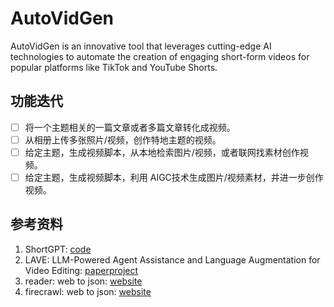 # AutoVidGen
AutoVidGen is an innovative tool that leverages cutting-edge AI technologies to automate the creation of engaging short-form videos for popular platforms like TikTok and YouTube Shorts. 

## 功能迭代
- [ ] 将一个主题相关的一篇文章或者多篇文章转化成视频。
- [ ] 从相册上传多张照片/视频，创作特地主题的视频。
- [ ] 给定主题，生成视频脚本，从本地检索图片/视频，或者联网找素材创作视频。
- [ ] 给定主题，生成视频脚本，利用 AIGC技术生成图片/视频素材，并进一步创作视频。

## 参考资料
1. ShortGPT: [code](https://github.com/RayVentura/ShortGPT)
2. LAVE: LLM-Powered Agent Assistance and Language Augmentation for Video Editing: [paper](https://arxiv.org/pdf/2402.10294)[project](https://www.dgp.toronto.edu/~bryanw/lave/)
3. reader: web to json: [website](https://jina.ai/reader/)
4. firecrawl: web to json: [website](https://www.firecrawl.dev/)